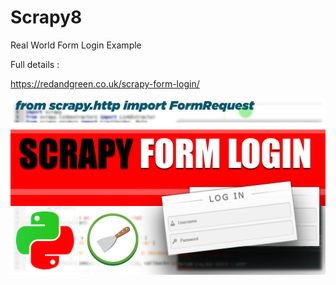 # Scrapy8
Real World Form Login Example

Full details : 

https://redandgreen.co.uk/scrapy-form-login/


<img src="https://github.com/RGGH/Misc/blob/master/banner-psd2a.png" style="margin: 0 auto;">
